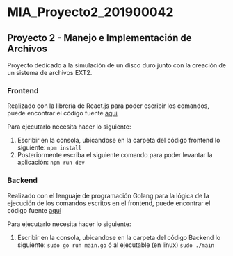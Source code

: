 # MIA_Proyecto2_201900042

## Proyecto 2 -  Manejo e Implementación de Archivos

Proyecto dedicado a la simulación de un disco duro junto con la creación de un sistema de archivos EXT2.

### Frontend

Realizado con la librería de React.js para poder escribir los comandos, puede encontrar el código fuente [aqui](./Frontend/miap2_frontend/)

Para ejecutarlo necesita hacer lo siguiente:

  1. Escribir en la consola, ubicandose en la carpeta del código frontend lo siguiente: `npm install`
  2. Posteriormente escriba el siguiente comando para poder levantar la aplicación: `npm run dev`

### Backend

Realizado con el lenguaje de programación Golang para la lógica de la ejecución de los comandos escritos en el frontend, puede encontrar el código fuente [aqui](./Backend/)

Para ejecutarlo necesita hacer lo siguiente:
  
  1. Escribir en la consola, ubicandose en la carpeta del código Backend lo siguiente: `sudo go run main.go` ó al ejecutable (en linux) `sudo ./main`
